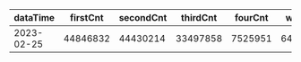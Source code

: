 |dataTime|firstCnt|secondCnt|thirdCnt|fourCnt|winCnt|vrate|wrate|
|-|-|-|-|-|-|-|-|
|2023-02-25|44846832|44430214|33497858|7525951|6439308|0%|0%|